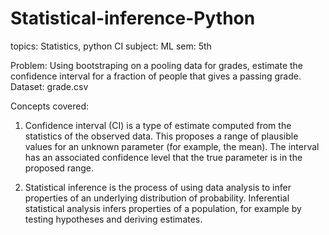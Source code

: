 # Statistical-inference-Python
topics: Statistics, python CI
subject: ML
sem: 5th

Problem: Using bootstraping on a pooling data for grades, estimate the confidence interval for a fraction of people that gives a passing grade.
Dataset: grade.csv

Concepts covered:
1. Confidence interval (CI) is a type of estimate computed from the statistics of the observed data. This proposes a range of plausible values for an unknown parameter 
(for example, the mean). The interval has an associated confidence level that the true parameter is in the proposed range.

2. Statistical inference is the process of using data analysis to infer properties of an underlying distribution of probability. Inferential statistical analysis infers 
properties of a population, for example by testing hypotheses and deriving estimates.

